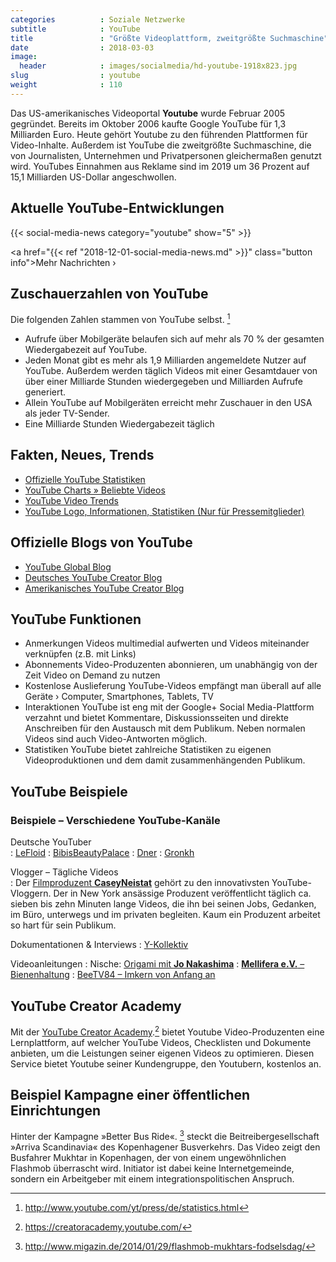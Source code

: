```yaml
---
categories          : Soziale Netzwerke
subtitle            : YouTube
title               : "Größte Videoplattform, zweitgrößte Suchmaschine"
date                : 2018-03-03
image:
  header            : images/socialmedia/hd-youtube-1918x823.jpg
slug                : youtube
weight              : 110
---
```

Das US-amerikanisches Videoportal **Youtube** wurde Februar 2005
gegründet. Bereits im Oktober 2006 kaufte Google YouTube für 1,3
Milliarden Euro. Heute gehört Youtube zu den führenden Plattformen für
Video-Inhalte. Außerdem ist YouTube die zweitgrößte Suchmaschine, die
von Journalisten, Unternehmen und Privatpersonen gleichermaßen genutzt
wird. YouTubes Einnahmen aus Reklame sind im 2019 um 36 Prozent auf 15,1 Milliarden US-Dollar angeschwollen.
<!--more-->

## Aktuelle YouTube-Entwicklungen

{{< social-media-news category="youtube" show="5" >}}

<a href="{{< ref "2018-12-01-social-media-news.md" >}}" class="button info">Mehr Nachrichten ›</a>

## Zuschauerzahlen von YouTube

Die folgenden Zahlen stammen von YouTube selbst. [^1]

* Aufrufe über Mobilgeräte belaufen sich auf mehr als 70 % der gesamten Wiedergabezeit auf YouTube.
* Jeden Monat gibt es mehr als 1,9 Milliarden angemeldete Nutzer auf YouTube. Außerdem werden täglich Videos mit einer Gesamtdauer von über einer Milliarde Stunden wiedergegeben und Milliarden Aufrufe generiert.
* Allein YouTube auf Mobilgeräten erreicht mehr Zuschauer in den USA als jeder TV-Sender.
* Eine Milliarde Stunden Wiedergabezeit täglich

## Fakten, Neues, Trends

* [Offizielle YouTube
    Statistiken](http://www.youtube.com/t/press_statistics)
* [YouTube Charts » Beliebte Videos](http://www.youtube.com/charts)
* [YouTube Video Trends](http://www.youtube.com/videos)
* [YouTube Logo, Informationen, Statistiken (Nur für
    Pressemitglieder)](http://www.youtube.com/t/press_room_image_files)

## Offizielle Blogs von YouTube

* [YouTube Global Blog](http://youtube-global.blogspot.de)
* [Deutsches YouTube Creator
    Blog](http://youtubecreatorde.blogspot.de/)
* [Amerikanisches YouTube Creator
    Blog](http://youtubecreator.blogspot.de)

## YouTube Funktionen

* Anmerkungen Videos multimedial aufwerten und Videos miteinander verknüpfen (z.B. mit Links)
* Abonnements Video-Produzenten abonnieren, um unabhängig von der Zeit Video on
    Demand zu nutzen
* Kostenlose Auslieferung YouTube-Videos empfängt man überall auf alle Geräte › Computer, Smartphones, Tablets, TV
* Interaktionen YouTube ist eng mit der Google+ Social Media-Plattform verzahnt und bietet Kommentare, Diskussionsseiten und direkte Anschreiben für den Austausch mit dem Publikum. Neben normalen Videos sind auch Video-Antworten möglich.
* Statistiken YouTube bietet zahlreiche Statistiken zu eigenen Videoproduktionen und dem damit zusammenhängenden Publikum.

## YouTube Beispiele

### Beispiele – Verschiedene YouTube-Kanäle

Deutsche YouTuber  
:   [LeFloid](https://www.youtube.com/user/LeFloid)
:   [BibisBeautyPalace](https://www.youtube.com/user/BibisBeautyPalace)
:   [Dner](https://www.youtube.com/user/DnerMC)
:   [Gronkh](https://www.youtube.com/user/Gronkh)

Vlogger – Tägliche Videos  
:   Der [Filmproduzent **CaseyNeistat**](https://www.youtube.com/user/caseyneistat) gehört zu den innovativsten YouTube-Vloggern. Der in New York ansässige Produzent veröffentlicht täglich ca. sieben bis zehn Minuten lange Videos, die ihn bei seinen Jobs, Gedanken, im Büro, unterwegs und im privaten begleiten. Kaum ein Produzent arbeitet so hart für sein Publikum.

Dokumentationen & Interviews
:   [Y-Kollektiv](https://www.youtube.com/channel/UCLoWcRy-ZjA-Erh0p_VDLjQ/)

Videoanleitungen
:   Nische: [Origami mit **Jo Nakashima**](http://www.youtube.com/user/jonakashima)
:   [**Mellifera e.V.** – Bienenhaltung](https://www.youtube.com/user/beeincontact)
:   [BeeTV84 – Imkern von Anfang an](https://www.youtube.com/user/BeeTV84)

## YouTube Creator Academy

Mit der [YouTube Creator Academy](https://creatoracademy.youtube.com/).[^20] bietet Youtube Video-Produzenten eine Lernplattform, auf welcher YouTube Videos, Checklisten und Dokumente anbieten, um die Leistungen seiner eigenen Videos zu optimieren. Diesen Service bietet Youtube seiner Kundengruppe, den Youtubern, kostenlos an.

## Beispiel Kampagne einer öffentlichen Einrichtungen

Hinter der Kampagne »Better Bus Ride«. [^21] steckt die Beitreibergesellschaft »Arriva Scandinavia« des Kopenhagener Busverkehrs. Das Video zeigt den Busfahrer Mukhtar in Kopenhagen, der von einem ungewöhnlichen Flashmob überrascht wird. Initiator ist dabei keine Internetgemeinde, sondern ein Arbeitgeber mit einem integrationspolitischen Anspruch.

[^1]:  <http://www.youtube.com/yt/press/de/statistics.html>
[^20]: <https://creatoracademy.youtube.com/>
[^21]: <http://www.migazin.de/2014/01/29/flashmob-mukhtars-fodselsdag/>
